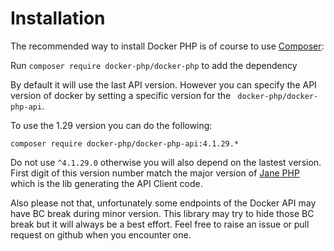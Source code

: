 # Installation

The recommended way to install Docker PHP is of course to use [Composer](http://getcomposer.org/):

Run `composer require docker-php/docker-php` to add the dependency

By default it will use the last API version. However you can specify the API version of docker by setting a specific
version for the ` docker-php/docker-php-api`.

To use the 1.29 version you can do the following:

```
composer require docker-php/docker-php-api:4.1.29.*
```

Do not use `^4.1.29.0` otherwise you will also depend on the lastest version. First digit of this version number match the 
major version of [Jane PHP](https://github.com/janephp/janephp) which is the lib generating the API Client code.

Also please not that, unfortunately some endpoints of the Docker API may have BC break during minor version. This library may
try to hide those BC break but it will always be a best effort. Feel free to raise an issue or pull request on github when
you encounter one.
